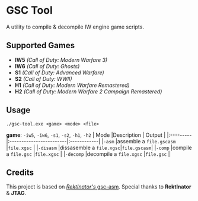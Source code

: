 # GSC Tool
A utility to compile & decompile IW engine game scripts.
## Supported Games 
- **IW5** *(Call of Duty: Modern Warfare 3)*
- **IW6** *(Call of Duty: Ghosts)*
- **S1** *(Call of Duty: Advanced Warfare)*
- **S2** *(Call of Duty: WWII)*
- **H1** *(Call of Duty: Modern Warfare Remastered)*
- **H2** *(Call of Duty: Modern Warfare 2 Campaign Remastered)*
## Usage
``./gsc-tool.exe <game> <mode> <file>``

**game**: `-iw5`, `-iw6`, `-s1`, `-s2`, `-h1`, `-h2`
| Mode     |Description              | Output      |
|:---------|:------------------------|:------------|
|`-asm`    |assemble a `file.gscasm` |`file.xgsc`  |
|`-disasm` |dissasemble a `file.xgsc`|`file.gscasm`|
|`-comp`   |compile a `file.gsc`     |`file.xgsc`  |
|`-decomp` |decompile a `file.xgsc`  |`file.gsc`   |
## Credits
This project is based on  [*RektInator's* gsc-asm](https://github.com/ZoneTool/gsc-asm). Special thanks to **RektInator** & **JTAG**.
